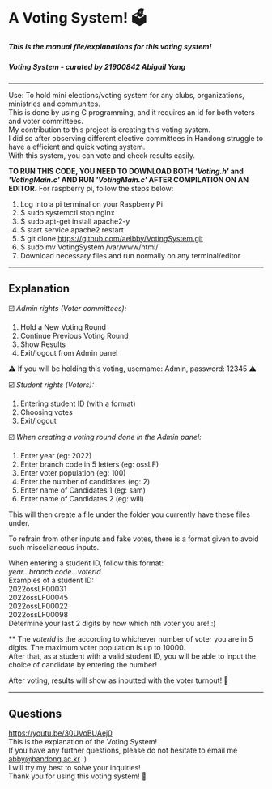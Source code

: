 # **A Voting System! 🗳️**
##### This is the manual file/explanations for this voting system!
##### Voting System - curated by 21900842 Abigail Yong 

------------------------------------------------------------------------------------------------------

Use: To hold mini elections/voting system for any clubs, organizations, ministries and communites.\
This is done by using C programming, and it requires an id for both voters and voter committees. \
My contribution to this project is creating this voting system. \
I did so after observing different elective committees in Handong struggle to have a efficient and quick voting system. \
With this system, you can vote and check results easily.


**TO RUN THIS CODE, YOU NEED TO DOWNLOAD BOTH _'Voting.h'_ and _'VotingMain.c'_ AND RUN _'VotingMain.c'_ AFTER COMPILATION ON AN EDITOR.**
For raspberry pi, follow the steps below:
1. Log into a pi terminal on your Raspberry Pi
2. $ sudo systemctl stop nginx
3. $ sudo apt-get install apache2-y
4. $ start service apache2 restart
5. $ git clone https://github.com/aeibby/VotingSystem.git
6. $ sudo mv VotingSystem /var/www/html/
7. Download necessary files and run normally on any terminal/editor

------------------------------------------------------------------------------------------------------

## Explanation

☑️ _Admin rights (Voter committees):_
1. Hold a New Voting Round
2. Continue Previous Voting Round
3. Show Results
4. Exit/logout from Admin panel

:warning:	If you will be holding this voting, username: Admin, password: 12345 :warning:	

☑️ _Student rights (Voters):_
1. Entering student ID (with a format)
2. Choosing votes
3. Exit/logout

☑️ _When creating a voting round done in the Admin panel:_
1. Enter year (eg: 2022)
2. Enter branch code in 5 letters (eg: ossLF)
3. Enter voter population (eg: 100)
4. Enter the number of candidates (eg: 2)
5. Enter name of Candidates 1 (eg: sam)
6. Enter name of Candidates 2 (eg: will)

This will then create a file under the folder you currently have these files under.

To refrain from other inputs and fake votes, there is a format given to avoid such miscellaneous inputs.

When entering a student ID, follow this format: \
_year...branch code...voterid_ \
Examples of a student ID: \
2022ossLF00031 \
2022ossLF00045 \
2022ossLF00022 \
2022ossLF00098 \
Determine your last 2 digits by how which nth voter you are! :)


** The _voterid_ is the according to whichever number of voter you are in 5 digits. The maximum voter population is up to 10000. \
After that, as a student with a valid student ID, you will be able to input the choice of candidate by entering the number!

After voting, results will show as inputted with the voter turnout! 🥇

-----------------------------------------------------------------------------------------------------

## Questions 
https://youtu.be/30UVoBUAej0 \
This is the explanation of the Voting System! \
If you have any further questions, please do not hesitate to email me abby@handong.ac.kr :) \
I will try my best to solve your inquiries! \
Thank you for using this voting system! 🥰



